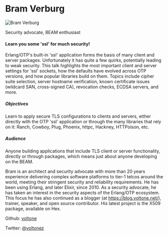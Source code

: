 # Bram Verburg

![Bram Verburg](http://s3.amazonaws.com/esl-conf-stg/media/files/000/000/023/thumbnail/Bram_Verburg.jpg?1458661713)

Security advocate, BEAM enthusiast

#### Learn you some 'ssl' for much security!

Erlang/OTP's built-in 'ssl' application forms the basis of many client and server packages. Unfortunately it has quite a few quirks, potentially leading to weak security. This talk highlights the most important client and server settings for 'ssl' sockets, how the defaults have evolved across OTP versions, and how popular libraries build on them. Topics include cipher suite selection, server hostname verification, known certificate issues (wildcard SAN, cross-signed CA), revocation checks, ECDSA servers, and more.

##### Objectives

Learn to apply secure TLS configurations to clients and servers, either directly with the OTP 'ssl' application or through the many libraries that rely on it: Ranch, Cowboy, Plug, Phoenix, httpc, Hackney, HTTPoison, etc.

##### Audience

Anyone building applications that include TLS client or server functionality, directly or through packages, which means just about anyone developing on the BEAM.

Bram is an architect and security advocate with more than 20 years experience delivering complex software platforms to tier-1 telcos around the world, meeting their stringent security and reliability requirements. He has been using Erlang, and later Elixir, since 2010. As a security advocate, he has taken an interest in the security aspects of the Erlang/OTP ecosystem. This focus he has also continued as a blogger (at https://blog.voltone.net/), trainer, speaker, and open source contributor. His latest project is the X509 package, available on Hex.

Github: [voltone](https://github.com/voltone)

Twitter: [@voltonez](https://twitter.com/voltonez)

